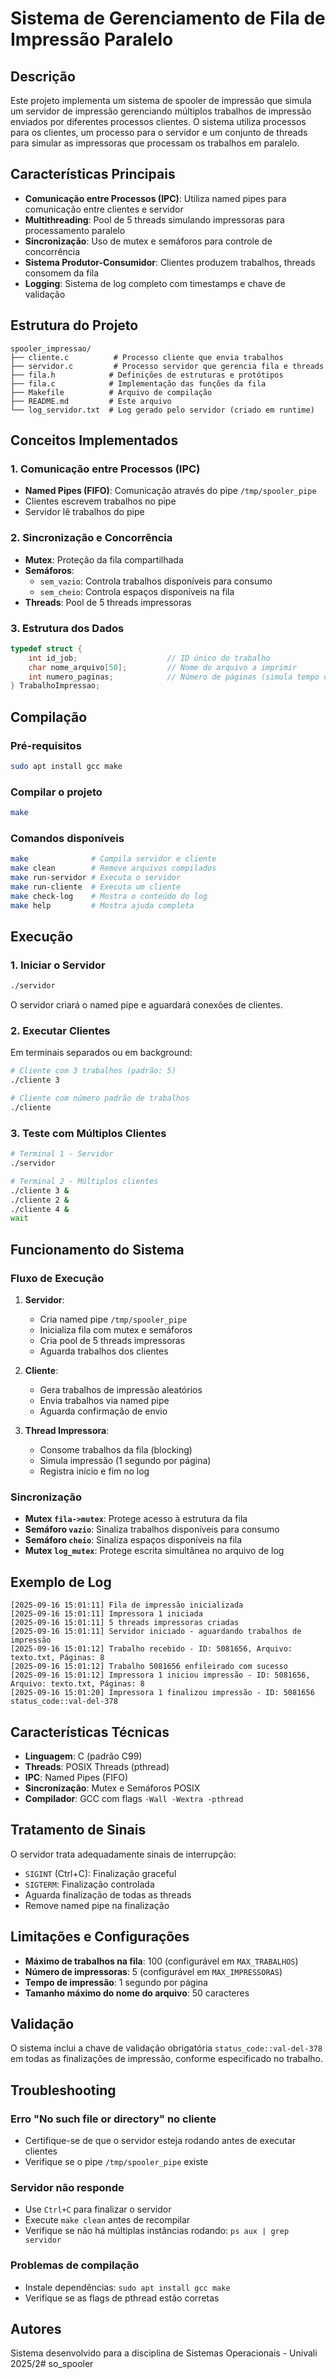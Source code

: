 # Sistema de Gerenciamento de Fila de Impressão Paralelo

## Descrição

Este projeto implementa um sistema de spooler de impressão que simula um servidor de impressão gerenciando múltiplos trabalhos de impressão enviados por diferentes processos clientes. O sistema utiliza processos para os clientes, um processo para o servidor e um conjunto de threads para simular as impressoras que processam os trabalhos em paralelo.

## Características Principais

- **Comunicação entre Processos (IPC)**: Utiliza named pipes para comunicação entre clientes e servidor
- **Multithreading**: Pool de 5 threads simulando impressoras para processamento paralelo
- **Sincronização**: Uso de mutex e semáforos para controle de concorrência
- **Sistema Produtor-Consumidor**: Clientes produzem trabalhos, threads consomem da fila
- **Logging**: Sistema de log completo com timestamps e chave de validação

## Estrutura do Projeto

```
spooler_impressao/
├── cliente.c          # Processo cliente que envia trabalhos
├── servidor.c         # Processo servidor que gerencia fila e threads
├── fila.h            # Definições de estruturas e protótipos
├── fila.c            # Implementação das funções da fila
├── Makefile          # Arquivo de compilação
├── README.md         # Este arquivo
└── log_servidor.txt  # Log gerado pelo servidor (criado em runtime)
```

## Conceitos Implementados

### 1. Comunicação entre Processos (IPC)
- **Named Pipes (FIFO)**: Comunicação através do pipe `/tmp/spooler_pipe`
- Clientes escrevem trabalhos no pipe
- Servidor lê trabalhos do pipe

### 2. Sincronização e Concorrência
- **Mutex**: Proteção da fila compartilhada
- **Semáforos**: 
  - `sem_vazio`: Controla trabalhos disponíveis para consumo
  - `sem_cheio`: Controla espaços disponíveis na fila
- **Threads**: Pool de 5 threads impressoras

### 3. Estrutura dos Dados

```c
typedef struct {
    int id_job;                    // ID único do trabalho
    char nome_arquivo[50];         // Nome do arquivo a imprimir
    int numero_paginas;            // Número de páginas (simula tempo de impressão)
} TrabalhoImpressao;
```

## Compilação

### Pré-requisitos
```bash
sudo apt install gcc make
```

### Compilar o projeto
```bash
make
```

### Comandos disponíveis
```bash
make              # Compila servidor e cliente
make clean        # Remove arquivos compilados
make run-servidor # Executa o servidor
make run-cliente  # Executa um cliente
make check-log    # Mostra o conteúdo do log
make help         # Mostra ajuda completa
```

## Execução

### 1. Iniciar o Servidor
```bash
./servidor
```

O servidor criará o named pipe e aguardará conexões de clientes.

### 2. Executar Clientes
Em terminais separados ou em background:

```bash
# Cliente com 3 trabalhos (padrão: 5)
./cliente 3

# Cliente com número padrão de trabalhos
./cliente
```

### 3. Teste com Múltiplos Clientes
```bash
# Terminal 1 - Servidor
./servidor

# Terminal 2 - Múltiplos clientes
./cliente 3 &
./cliente 2 &
./cliente 4 &
wait
```

## Funcionamento do Sistema

### Fluxo de Execução

1. **Servidor**: 
   - Cria named pipe `/tmp/spooler_pipe`
   - Inicializa fila com mutex e semáforos
   - Cria pool de 5 threads impressoras
   - Aguarda trabalhos dos clientes

2. **Cliente**:
   - Gera trabalhos de impressão aleatórios
   - Envia trabalhos via named pipe
   - Aguarda confirmação de envio

3. **Thread Impressora**:
   - Consome trabalhos da fila (blocking)
   - Simula impressão (1 segundo por página)
   - Registra início e fim no log

### Sincronização

- **Mutex `fila->mutex`**: Protege acesso à estrutura da fila
- **Semáforo `vazio`**: Sinaliza trabalhos disponíveis para consumo
- **Semáforo `cheio`**: Sinaliza espaços disponíveis na fila
- **Mutex `log_mutex`**: Protege escrita simultânea no arquivo de log

## Exemplo de Log

```
[2025-09-16 15:01:11] Fila de impressão inicializada
[2025-09-16 15:01:11] Impressora 1 iniciada
[2025-09-16 15:01:11] 5 threads impressoras criadas
[2025-09-16 15:01:11] Servidor iniciado - aguardando trabalhos de impressão
[2025-09-16 15:01:12] Trabalho recebido - ID: 5081656, Arquivo: texto.txt, Páginas: 8
[2025-09-16 15:01:12] Trabalho 5081656 enfileirado com sucesso
[2025-09-16 15:01:12] Impressora 1 iniciou impressão - ID: 5081656, Arquivo: texto.txt, Páginas: 8
[2025-09-16 15:01:20] Impressora 1 finalizou impressão - ID: 5081656 status_code::val-del-378
```

## Características Técnicas

- **Linguagem**: C (padrão C99)
- **Threads**: POSIX Threads (pthread)
- **IPC**: Named Pipes (FIFO)
- **Sincronização**: Mutex e Semáforos POSIX
- **Compilador**: GCC com flags `-Wall -Wextra -pthread`

## Tratamento de Sinais

O servidor trata adequadamente sinais de interrupção:
- `SIGINT` (Ctrl+C): Finalização graceful
- `SIGTERM`: Finalização controlada
- Aguarda finalização de todas as threads
- Remove named pipe na finalização

## Limitações e Configurações

- **Máximo de trabalhos na fila**: 100 (configurável em `MAX_TRABALHOS`)
- **Número de impressoras**: 5 (configurável em `MAX_IMPRESSORAS`)
- **Tempo de impressão**: 1 segundo por página
- **Tamanho máximo do nome do arquivo**: 50 caracteres

## Validação

O sistema inclui a chave de validação obrigatória `status_code::val-del-378` em todas as finalizações de impressão, conforme especificado no trabalho.

## Troubleshooting

### Erro "No such file or directory" no cliente
- Certifique-se de que o servidor esteja rodando antes de executar clientes
- Verifique se o pipe `/tmp/spooler_pipe` existe

### Servidor não responde
- Use `Ctrl+C` para finalizar o servidor
- Execute `make clean` antes de recompilar
- Verifique se não há múltiplas instâncias rodando: `ps aux | grep servidor`

### Problemas de compilação
- Instale dependências: `sudo apt install gcc make`
- Verifique se as flags de pthread estão corretas

## Autores

Sistema desenvolvido para a disciplina de Sistemas Operacionais - Univali 2025/2# so_spooler
